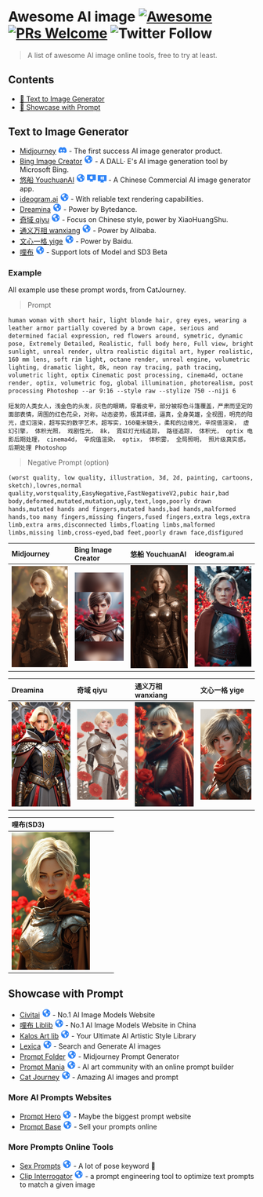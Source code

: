 # Awesome AI image  [![Awesome](https://awesome.re/badge.svg)](https://awesome.re) [![PRs Welcome](https://img.shields.io/badge/PRs-welcome-brightgreen.svg?style=flat-square)](https://makeapullrequest.com) ![Twitter Follow](https://img.shields.io/twitter/follow/linchangyu?label=Follow%20%40linchangyu&style=social)


> A list of awesome AI image online tools, free to try at least.

## Contents

- [🤖 Text to Image Generator](#text-to-image-generator)
- [🎨 Showcase with Prompt](#showcase-with-prompt)

## Text to Image Generator

- [Midjourney](https://www.midjourney.com/app/) <img width="18" src="images/discord.svg" alt="discord bot" style="fill:#2f84f7;"/> -  The first success AI image generator product.
- [Bing Image Creator](https://cn.bing.com/images/create) <img width="18" src="images/website.svg" alt="discord bot"/> -  A DALL· E's AI image generation tool by Microsoft Bing.
- [悠船 YouchuanAI](https://www.youchuanai.com/) <img width="18" src="images/website.svg" alt="website"/> <img width="18" src="images/mac.svg" alt="Mac App"/> <img width="18" src="images/windows.svg" alt="Widnows App"/>  - A Chinese Commercial AI image generator app.
- [ideogram.ai](https://ideogram.ai/) <img width="18" src="images/website.svg" alt="website"/>   - With reliable text rendering capabilities.
- [Dreamina](https://dreamina.jianying.com/) <img width="18" src="images/website.svg" alt="website"/>   - Power by Bytedance.
- [奇域 qiyu](https://www.qiyuai.net/) <img width="18" src="images/website.svg" alt="website"/>   - Focus on Chinese style, power by XiaoHuangShu.
- [通义万相 wanxiang](https://tongyi.aliyun.com/wanxiang/) <img width="18" src="images/website.svg" alt="website"/>   - Power by Alibaba.
- [文心一格 yige](https://yige.baidu.com/) <img width="18" src="images/website.svg" alt="website"/>   - Power by Baidu.
- [哩布](https://www.liblib.art/lib3) <img width="18" src="images/website.svg" alt="website"/>   - Support lots of Model and SD3 Beta

### Example

All example use these prompt words, from CatJourney.

> Prompt

```
human woman with short hair, light blonde hair, grey eyes, wearing a leather armor partially covered by a brown cape, serious and determined facial expression, red flowers around, symetric, dynamic pose, Extremely Detailed, Realistic, full body hero, Full view, bright sunlight, unreal render, ultra realistic digital art, hyper realistic, 160 mm lens, soft rim light, octane render, unreal engine, volumetric lighting, dramatic light, 8k, neon ray tracing, path tracing, volumetric light, optix Cinematic post processing, cinema4d, octane render, optix, volumetric fog, global illumination, photorealism, post processing Photoshop --ar 9:16 --style raw --stylize 750 --niji 6
```
```
短发的人类女人，浅金色的头发，灰色的眼睛，穿着皮甲，部分被棕色斗篷覆盖，严肃而坚定的面部表情，周围的红色花朵，对称，动态姿势，极其详细，逼真，全身英雄，全视图，明亮的阳光，虚幻渲染，超写实的数字艺术，超写实，160毫米镜头，柔和的边缘光，辛烷值渲染， 虚幻引擎， 体积光照， 戏剧性光， 8k， 霓虹灯光线追踪， 路径追踪， 体积光， optix 电影后期处理， cinema4d， 辛烷值渲染， optix， 体积雾， 全局照明， 照片级真实感， 后期处理 Photoshop
```
> Negative Prompt (option)

```
(worst quality, low quality, illustration, 3d, 2d, painting, cartoons, sketch),lowres,normal quality,worstquality,EasyNegative,FastNegativeV2,pubic hair,bad body,deformed,mutated,mutation,ugly,text,logo,poorly drawn hands,mutated hands and fingers,mutated hands,bad hands,malformed hands,too many fingers,missing fingers,fused fingers,extra legs,extra limb,extra arms,disconnected limbs,floating limbs,malformed limbs,missing limb,cross-eyed,bad feet,poorly drawn face,disfigured
```

|Midjourney|Bing Image Creator|悠船 YouchuanAI|ideogram.ai|
|:---------------|:------------------------|:------------------------|:-----------------|
|<img src="showcase/midjourney.png" alt="generated by midjourney" width="160">|<img src="showcase/bingimagecreator.png"  alt="generated by Bing Image Creator" width="160">|<img src="showcase/youchuan.png"  alt="generated by YouchuanAI" width="160">|<img src="showcase/ideogram.png"  alt="generated by ideogram" width="160">|

|Dreamina|奇域 qiyu|通义万相 wanxiang|文心一格 yige|
|:---------------|:------------------------|:------------------------|:-----------------|
|<img src="showcase/dreamina.png" alt="generated by dreamina" width="160">|<img src=showcase/qiyu.png  alt="generated by qiyu" width="160">|<img src="showcase/wanxiang.png"  alt="generated by Alibaba TongYiWanXiang" width="160">|<img src="showcase/yige.png"  alt="generated by Baidu Yige" width="160">|

|哩布(SD3)| | | |
|:---------------|:------------------------|:------------------------|:-----------------|
|<img src="showcase/liblib.png" alt="generated by liblib.art" width="160">||||


## Showcase with Prompt

- [Civitai](https://civitai.com/images/) <img width="18" src="images/website.svg" alt="website"/> - No.1 AI Image Models Website
- [哩布 Liblib](https://www.liblib.art/inspiration) <img width="18" src="images/website.svg" alt="website"/> - No.1 AI Image Models Website in China
- [Kalos Art lib](https://lib.kalos.art/) <img width="18" src="images/website.svg" alt="website"/> - Your Ultimate AI Artistic Style Library
- [Lexica](https://lexica.art/) <img width="18" src="images/website.svg" alt="website"/> - Search and Generate AI images
- [Prompt Folder](https://promptfolder.com/midjourney-prompt-helper/) <img width="18" src="images/website.svg" alt="website"/> - Midjourney Prompt Generator
- [Prompt Mania](https://promptomania.com/) <img width="18" src="images/website.svg" alt="website"/> - AI art community with an online prompt builder
- [Cat Journey](https://catjourney.life/) <img width="18" src="images/website.svg" alt="website"/> - Amazing AI images and prompt

### More AI Prompts Websites

- [Prompt Hero](https://prompthero.com/) <img width="18" src="images/website.svg" alt="website"/> - Maybe the biggest prompt website
- [Prompt Base](https://promptbase.com/) <img width="18" src="images/website.svg" alt="website"/> - Sell your prompts online

### More Prompts Online Tools
- [Sex Prompts](https://betterwaifu.com/novelai-sex-prompts/) <img width="18" src="images/website.svg" alt="website"/> - A lot of pose keyword 🔞
- [Clip Interrogator](https://replicate.com/pharmapsychotic/clip-interrogator) <img width="18" src="images/website.svg" alt="website"/> - a prompt engineering tool to optimize text prompts to match a given image

